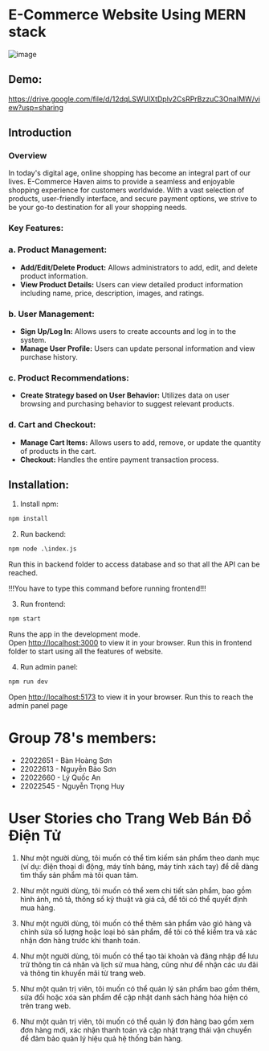 # E-Commerce Website Using MERN stack

![image](https://github.com/nguyenbaoson/software_engineering_2024/assets/125812602/01a48194-9be9-46a5-ae77-dcef97c89ebb)

## Demo:
https://drive.google.com/file/d/12dqLSWUlXtDplv2CsRPrBzzuC3OnaIMW/view?usp=sharing


## Introduction
### Overview
In today's digital age, online shopping has become an integral part of our lives. E-Commerce Haven aims to provide a seamless and enjoyable shopping experience for customers worldwide. With a vast selection of products, user-friendly interface, and secure payment options, we strive to be your go-to destination for all your shopping needs.
### Key Features:

### **a. Product Management:**

- **Add/Edit/Delete Product:** Allows administrators to add, edit, and delete product information.
- **View Product Details:** Users can view detailed product information including name, price, description, images, and ratings.

### **b. User Management:**

- **Sign Up/Log In:** Allows users to create accounts and log in to the system.
- **Manage User Profile:** Users can update personal information and view purchase history.

### **c. Product Recommendations:**

- **Create Strategy based on User Behavior:** Utilizes data on user browsing and purchasing behavior to suggest relevant products.

### **d. Cart and Checkout:**

- **Manage Cart Items:** Allows users to add, remove, or update the quantity of products in the cart.
- **Checkout:** Handles the entire payment transaction process.
## Installation:
1. Install npm:
```python 
npm install
```
2. Run backend:
```python 
npm node .\index.js
```
Run this in backend folder to access database and so that all the API can be reached.

 !!!You have to type this command before running frontend!!!

3. Run frontend:
```python 
npm start
```
Runs the app in the development mode.\
Open [http://localhost:3000](http://localhost:3000) to view it in your browser.
Run this in frontend folder to start using all the features of website.

4. Run admin panel:
```python 
npm run dev 
```
Open [http://localhost:5173](http://localhost:5173) to view it in your browser.
Run this to reach the admin panel page

# Group 78's members:
* 22022651 - Bàn Hoàng Sơn
* 22022613 - Nguyễn Bảo Sơn 
* 22022660 - Lý Quốc An
* 22022545 - Nguyễn Trọng Huy

# User Stories cho Trang Web Bán Đồ Điện Tử

1. Như một người dùng, tôi muốn có thể tìm kiếm sản phẩm theo danh mục (ví dụ: điện thoại di động, máy tính bảng, máy tính xách tay) để dễ dàng tìm thấy sản phẩm mà tôi quan tâm.

2. Như một người dùng, tôi muốn có thể xem chi tiết sản phẩm, bao gồm hình ảnh, mô tả, thông số kỹ thuật và giá cả, để tôi có thể quyết định mua hàng.

3. Như một người dùng, tôi muốn có thể thêm sản phẩm vào giỏ hàng và chỉnh sửa số lượng hoặc loại bỏ sản phẩm, để tôi có thể kiểm tra và xác nhận đơn hàng trước khi thanh toán.

4. Như một người dùng, tôi muốn có thể tạo tài khoản và đăng nhập để lưu trữ thông tin cá nhân và lịch sử mua hàng, cũng như để nhận các ưu đãi và thông tin khuyến mãi từ trang web.

5. Như một quản trị viên, tôi muốn có thể quản lý sản phẩm bao gồm thêm, sửa đổi hoặc xóa sản phẩm để cập nhật danh sách hàng hóa hiện có trên trang web.

6. Như một quản trị viên, tôi muốn có thể quản lý đơn hàng bao gồm xem đơn hàng mới, xác nhận thanh toán và cập nhật trạng thái vận chuyển để đảm bảo quản lý hiệu quả hệ thống bán hàng.
